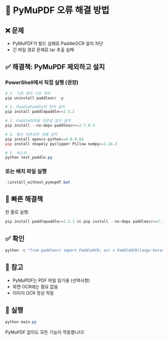 # 🔧 PyMuPDF 오류 해결 방법

## ❌ 문제
- PyMuPDF가 빌드 실패로 PaddleOCR 설치 차단
- 긴 파일 경로 문제로 tar 추출 실패

## ✅ 해결책: PyMuPDF 제외하고 설치

### PowerShell에서 직접 실행 (권장)

```powershell
# 1. 기존 설치 시도 정리
pip uninstall paddleocr -y

# 2. PaddlePaddle만 먼저 설치
pip install paddlepaddle==2.5.2

# 3. PaddleOCR을 의존성 없이 설치
pip install --no-deps paddleocr==2.7.0.3

# 4. 필수 의존성만 개별 설치
pip install opencv-python==4.6.0.66
pip install shapely pyclipper Pillow numpy==1.24.3

# 5. 테스트
python test_paddle.py
```

### 또는 배치 파일 실행
```powershell
.\install_without_pymupdf.bat
```

## 🎯 빠른 해결책

한 줄로 실행:
```powershell
pip install paddlepaddle==2.5.2 && pip install --no-deps paddleocr==2.7.0.3 && pip install opencv-python shapely pyclipper
```

## ✅ 확인
```powershell
python -c "from paddleocr import PaddleOCR; ocr = PaddleOCR(lang='korean'); print('성공!')"
```

## 📝 참고
- PyMuPDF는 PDF 파일 읽기용 (선택사항)
- 화면 OCR에는 필요 없음
- 이미지 OCR 정상 작동

## 🚀 실행
```powershell
python main.py
```

PyMuPDF 없이도 모든 기능이 작동합니다!